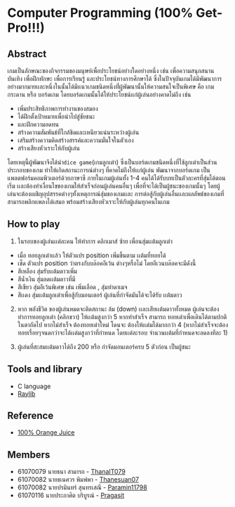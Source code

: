 # Computer Programming (100% Get-Pro!!!)
 ## Abstract
  	
เกมเป็นลักษณะของกิจกรรมของมนุษย์เพื่อประโยชน์อย่างใดอย่างหนึ่ง เช่น เพื่อความสนุกสนานบันเทิง เพื่อฝึกทักษะ เพื่อการเรียนรู้ 
และประโยชน์ทางการศึกษาได้ ซึ่งในปัจจุบันเกมได้มีพัฒนาการอย่างมากมายเเละหนึ่งในนั้นได้มีเเนวเกมชนิดหนึ่งที่่ผู้พัฒนานั้นให้ความสนใจเป็นพิเศษ 
คือ เกมกระดาน หรือ บอร์ดเกม โดยบอร์ดเกมนั้นได้ให้ประโยชน์เเก่ผู้เล่นอย่างคาดไม่ถึง เช่น 
- เพิ่มประสิทธิภาพการทำงานของสมอง
- ได้ฝึกตั้งเป้าหมายเพื่อนำไปสู่ชัยชนะ 
- และฝึกความอดทน 
- สร้างความสัมพันธ์ที่ใกล้ชิดและเหนียวแน่นระหว่างผู้เล่น 
- เสริมสร้างความคิดสร้างสรรค์และความมั่นใจในตัวเอง 
- สร้างเสียงหัวเราะให้กับผู้เล่น
	
โดยเหตุนี้ผู้พัฒนาจึงได้นำ`dice game`(เกมลูกเต๋า) ซึ่งเป็นบอร์ดเกมชนิดหนึ่งที่ใช้ลูกเต่าเป็นส่วนประกอบของเกม ทำให้เกิดสถานะการณ์ต่างๆ
ที่คาดไม่ถึงให้เเก่ผู้เล่น พัฒนาจากบอร์ดเกม เป็นแพลตฟอร์มคอมพิวเตอร์ด้วยภาษาซี ภายในเกมผู้เล่นทั้ง 1-4 คนได้ได้รับบทเป็นตัวละครที่สุ่มได้ตอนเริ่ม 
เเละต้องทำเงื่อนไขของเกมให้สำเร็จก่อนผู้เล่นคนอื่นๆ เพื่อที่จะได้เป็นผู้ชนะของเกมนั้นๆ โดยผู้เล่นจะต้องเผชิญอุปสรรคต่างๆทั้งเหตุการณ์สุ่มของเกมเเละ
การต่อสู้กับผู้เล่นอื่นเเละผลลัพธ์ของเกมที่สามารถพลิกเเพลงได้เสมอ พร้อมสร้างเสียงหัวเราะให้กับผู้เล่นทุกคนในเกม
	
	
## How to play
1. ในรอบของผู้เล่นเเต่ละคน  ให้ทำการ คลิกเมาส์ ซ้าย เพื่อนสุ่มเเต้มลูกเต๋า
- เมื่อ ทอยลูกเต๋าเเล้ว  ให้ตัวแปร position เพิ่มขึ้นตาม เเต้มที่ทอยได้
- เช็ด ตัวแปร position ว่าตรงกับบล๊อคอีเว้น ต่างๆหรื่อไม่
    โดยอีเวนบล๊อคจะมีดังนี้
- สีเหลือง  สุ่มรับเเต้มดาวเพิ่ม
- สีน้ำเงิน  สุ่มลดเเต้มดาวที่มี
- สีเขียว สุ่มอีเว้นพิเศษ เช่น เพิ่มเลือด , สุ่มทำดาเมจ
- สีเเดง สุ่มเเต้มลูกเต๋าเพื่อสู้กับมอนเตอร์ ผู้เล่นที่กำจัดมันได้จะได้รับ เเต้มดาว
2. หาก พลังชีวิต ของผู้เล่นหมดจะติดสถานะ ล้ม (down) เเละเสียเเต้มดาวทั้งหมด
 ผู้เล่นจะต้องทำการทอยลูกเต๋า (คลิกขวา) ให้เเต้มสูงกว่า 5 หากทำสำเร็จ  สามารถ ทอยเต๋าเพื่อเดินได้ตามปกติในตาถัดไป
หากไม่สำเร็จ  ต้องทอยเต๋าใหม่ โดนจะ ต้องให้เเต่มได้มากกว่า 4 (หากไม่สำเร็จจะต้องทอยเรื่อยๆจนดกว่าจะได้เเต่มสูงกว่าที่กำหนด 
โดยเเต่ละรอบ จำนวนเเต้มที่กำหนดจะลดลงทีละ 1)

3. ผู้เล่นที่สะสมเเต้มดาวได้ถึง 200 หรือ กำจัดมอนเตอร์ครบ 5 ตัวก่อน เป็นผู้ชนะ
  
  
## Tools and library
- C language
- [Raylib](https://www.raylib.com/)

## Reference
- [100% Orange Juice](https://store.steampowered.com/app/282800/100_Orange_Juice/?l=thai)

## Members
- 61070079    นายธนา สามารถ         - [ThanaIT079](https://github.com/ThanaIT079)
- 61070082    นายธเนศวร พิมพ์พา     - [Thanesuan07](https://github.com/thanesuan07)
- 61070082    นายปรมินทร์ สุนทรเสณี     - [Paramin11798](https://github.com/Paramin11798)
- 61070116    นายประกาศิต บริบูรณ์   - [Pragasit](https://github.com/pragasit)
